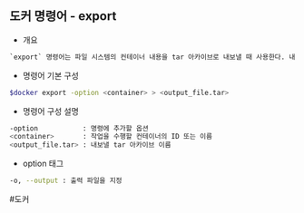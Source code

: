 ## 도커 명령어 - export

- 개요
```txt
`export` 명령어는 파일 시스템의 컨테이너 내용을 tar 아카이브로 내보낼 때 사용한다. 내보낸 tar 아카이브는 로컬 파일 시스템에 저장되거나 다른 곳으로 전송해 다시 import하거나 공유할 수 있다.
```

- 명령어 기본 구성
```bash
$docker export -option <container> > <output_file.tar>
```

- 명령어 구성 설명
```bash
-option           : 명령에 추가할 옵션
<container>       : 작업을 수행할 컨테이너의 ID 또는 이름
<output_file.tar> : 내보낼 tar 아카이브 이름
```

- option 태그
```bash
-o, --output : 출력 파일을 지정
```

#도커